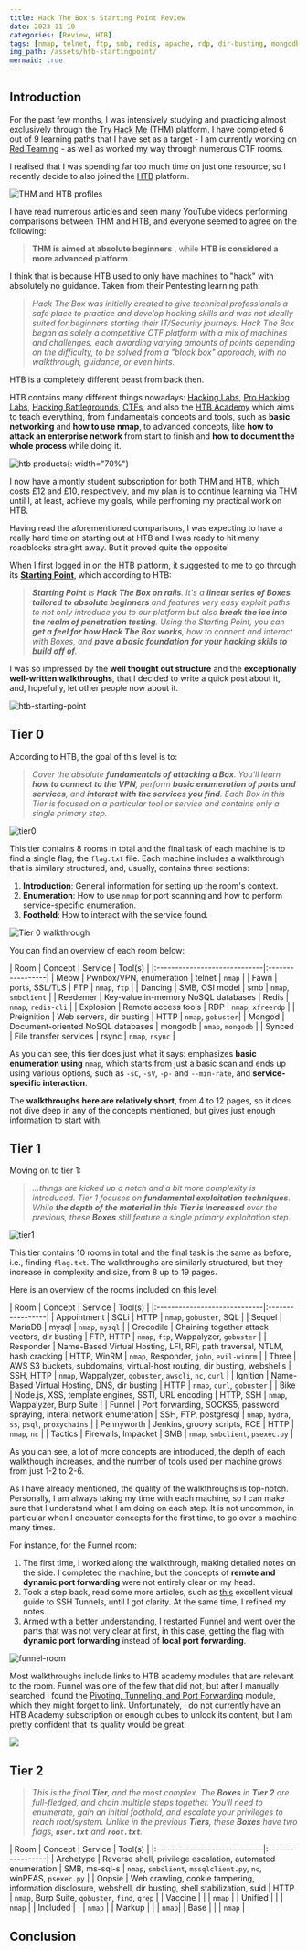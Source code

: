 ```yaml
---
title: Hack The Box's Starting Point Review 
date: 2023-11-10
categories: [Review, HTB]
tags: [nmap, telnet, ftp, smb, redis, apache, rdp, dir-busting, mongodb, rsync]
img_path: /assets/htb-startingpoint/
mermaid: true
---
```


## Introduction

For the past few months, I was intensively studying and practicing almost exclusively through the [Try Hack Me](https://tryhackme.com) (THM) platform. I have completed 6 out of 9 learning paths that I have set as a target - I am currently working on [Red Teaming](https://tryhackme.com/paths) - as well as worked my way through numerous CTF rooms. 

I realised that I was spending far too much time on just one resource, so I recently decide to also joined the [HTB](https://app.hackthebox.com/home) platform. 

![THM and HTB profiles](site-profiles.png)

I have read numerous articles and seen many YouTube videos performing comparisons between THM and HTB, and everyone seemed to agree on the following: 

> **THM is aimed at absolute beginners** , while **HTB is considered a more advanced platform**. 

I think that is because HTB used to only have machines to "hack" with absolutely no guidance. Taken from their Pentesting learning path:

> _Hack The Box was initially created to give technical professionals a safe place to practice and develop hacking skills and was not ideally suited for beginners starting their IT/Security journeys. Hack The Box began as solely a competitive CTF platform with a mix of machines and challenges, each awarding varying amounts of points depending on the difficulty, to be solved from a "black box" approach, with no walkthrough, guidance, or even hints._

HTB is a completely different beast from back then. 

HTB contains many different things nowadays: [Hacking Labs](https://www.hackthebox.com/hacker/hacking-labs), [Pro Hacking Labs](https://www.hackthebox.com/hacker/pro-labs), [Hacking Battlegrounds](https://www.hackthebox.com/hacker/hacking-battlegrounds), [CTFs](https://www.hackthebox.com/hacker/ctf), and also the [HTB Academy](https://academy.hackthebox.com/) which aims to teach everything, from fundamentals concepts and tools, such as **basic networking** and **how to use nmap**, to advanced concepts, like **how to attack an enterprise network** from start to finish and **how to document the whole process** while doing it.

![htb products](htb-products.png){: width="70%"}

I now have a montly student subscription for both THM and HTB, which costs £12 and £10, respectively, and my plan is to continue learning via THM until I, at least, achieve my goals, while perfroming my practical work on HTB. 

Having read the aforementioned comparisons, I was expecting to have a really hard time on starting out at HTB and I was ready to hit many roadblocks straight away. But it proved quite the opposite!

When I first logged in on the HTB platform, it suggested to me to go through its [**Starting Point**](https://app.hackthebox.com/starting-point), which according to HTB: 

> _**Starting Point** is **Hack The Box on rails**. It's a **linear series of Boxes tailored to absolute beginners** and features very easy exploit paths to not only introduce you to our platform but also **break the ice into the realm of penetration testing**. Using the Starting Point, you can **get a feel for how Hack The Box works**, how to connect and interact with Boxes, and **pave a basic foundation for your hacking skills to build off of**._

I was so impressed by the **well thought out structure** and the **exceptionally well-written walkthroughs**, that I decided to write a quick post about it, and, hopefully, let other people now about it.

![htb-starting-point](htb-starting-point.jpg)

## Tier 0

According to HTB, the goal of this level is to:

> *Cover the absolute **fundamentals of attacking a Box**. You'll learn **how to connect to the VPN**, perform **basic enumeration of ports and services**, and **interact with the services you find**. Each Box in this Tier is focused on a particular tool or service and contains only a single primary step.*

![tier0](tier-0-completed.png)

This tier contains 8 rooms in total and the final task of each machine is to find a single flag, the `flag.txt` file. Each machine includes a walkthrough that is similary structured, and, usually, contains three sections:
1. **Introduction**: General information for setting up the room's context.
2. **Enumeration**: How to use `nmap` for port scanning and how to perform service-specific enumeration.
3. **Foothold**: How to interact with the service found.

![Tier 0 walkthrough](tier0-walkthrough.jpg)

You can find an overview of each room below:

| Room | Concept | Service | Tool(s) |
|:-----------------------------|:-----------------|
| Meow | Pwnbox/VPN, enumeration | telnet | `nmap` | 
| Fawn | ports, SSL/TLS | FTP | `nmap`, `ftp` |
| Dancing | SMB, OSI model | smb | `nmap`, `smbclient` |
| Reedemer | Key-value in-memory NoSQL databases | Redis | `nmap`, `redis-cli` |
| Explosion | Remote access tools | RDP |  `nmap`, `xfreerdp` |
| Preignition | Web servers, dir busting | HTTP |  `nmap`, `gobuster`|
| Mongod | Document-oriented NoSQL databases | mongodb |  `nmap`, `mongodb` |
| Synced | File transfer services | rsync |  `nmap`, `rsync` |

As you can see, this tier does just what it says: emphasizes **basic enumeration using** `nmap`, which starts from just a basic scan and ends up using various options, such as `-sC`, `-sV`, `-p-` and `--min-rate`, and **service-specific interaction**. 

The **walkthroughs here are relatively short**, from 4 to 12 pages, so it does not dive deep in any of the concepts mentioned, but gives just enough information to start with.

## Tier 1

Moving on to tier 1:

> _...things are kicked up a notch and a bit more complexity is introduced. Tier 1 focuses on **fundamental exploitation techniques**. While **the depth of the material in this Tier is increased** over the previous, these **Boxes** still feature a single primary exploitation step._

![tier1](tier-1-completed.png)

This tier contains 10 rooms in total and the final task is the same as before, i.e., finding `flag.txt`. The walkthroughs are similarly structured, but they increase in complexity and size, from 8 up to 19 pages.

Here is an overview of the rooms included on this level:

| Room | Concept | Service | Tool(s) |
|:-----------------------------|:-----------------|
| Appointment | SQLi | HTTP | `nmap`, `gobuster`, SQL | 
| Sequel | MariaDB | mysql | `nmap`, `mysql` |
| Crocodile | Chaining together attack vectors, dir busting  | FTP, HTTP | `nmap`, `ftp`, Wappalyzer, `gobuster` |
| Responder | Name-Based Virtual Hosting, LFI, RFI, path traversal, NTLM, hash cracking | HTTP, WinRM | `nmap`, Responder, `john`, `evil-winrm` |
| Three | AWS S3 buckets, subdomains, virtual-host routing, dir busting, webshells | SSH, HTTP |  `nmap`, Wappalyzer, `gobuster`, `awscli`, `nc`, `curl` |
| Ignition | Name-Based Virtual Hosting, DNS, dir busting  | HTTP |  `nmap`, `curl`, `gobuster` |
| Bike | Node.js, XSS, template engines, SSTI, URL encoding | HTTP, SSH |  `nmap`, Wappalyzer, Burp Suite |
| Funnel | Port forwarding, SOCKS5, password spraying, interal network enumeration | SSH, FTP, postgresql |  `nmap`, `hydra`, `ss`, `psql`, `proxychains` |
| Pennyworth | Jenkins, groovy scripts, RCE | HTTP |  `nmap`, `nc` |
| Tactics | Firewalls, Impacket | SMB |  `nmap`, `smbclient`, `psexec.py` |

As you can see, a lot of more concepts are introduced, the depth of each walkthough increases, and the number of tools used per machine grows from just 1-2 to 2-6. 

As I have already mentioned, the quality of the walkthroughs is top-notch. Personally, I am always taking my time with each machine, so I can make sure that I understand what I am doing on each step. It is not uncommon, in particular when I encounter concepts for the first time, to go over a machine many times. 

For instance, for the Funnel room:
1. The first time, I worked along the walkthrough, making detailed notes on the side. I completed the machine, but the concepts of **remote and dynamic port forwarding** were not entirely clear on my head.
2. Took a step back, read some more articles, such as [this](https://iximiuz.com/en/posts/ssh-tunnels/) excellent visual guide to SSH Tunnels, until I got clarity. At the same time, I refined my notes.
3. Armed with a better understanding, I restarted Funnel and went over the parts that was not very clear at first, in this case, getting the flag with **dynamic port forwarding** instead of **local port forwarding**.

![funnel-room](funnel-room.png)

Most walkthroughs include links to HTB academy modules that are relevant to the room. Funnel was one of the few that did not, but after I manually searched I found the [Pivoting, Tunneling, and Port Forwarding](https://academy.hackthebox.com/module/details/158) module, which they might forget to link. Unfortunately, I do not currently have an HTB Academy subscription or enough cubes to unlock its content, but I am pretty confident that its quality would be great!

![](tunneling-module.png)


## Tier 2

> _This is the final **Tier**, and the most complex. The **Boxes** in **Tier 2** are full-fledged, and chain multiple steps together. You'll need to enumerate, gain an initial foothold, and escalate your privileges to reach root/system. Unlike in the previous **Tiers**, these **Boxes** have two flags, **`user.txt`** and **`root.txt`**._

| Room | Concept | Service | Tool(s) |
|:-----------------------------|:-----------------|
| Archetype | Reverse shell, privilege escalation, automated enumeration | SMB, ms-sql-s | `nmap`, `smbclient`, `mssqlclient.py`, `nc`, winPEAS, `psexec.py` | 
| Oopsie | Web crawling, cookie tampering, information disclosure, webshell, dir busting, shell stabilization, suid | HTTP | `nmap`, Burp Suite, `gobuster`, `find`, `grep` |
| Vaccine |   |  | `nmap` |
| Unified |  |  | `nmap` |
| Included |  |  |  `nmap` |
| Markup |  |  |  `nmap`|
| Base |  |  |  `nmap` |


## Conclusion